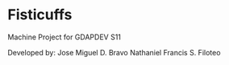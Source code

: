 # Fisticuffs
Machine Project for GDAPDEV S11

Developed by:
Jose Miguel D. Bravo
Nathaniel Francis S. Filoteo
